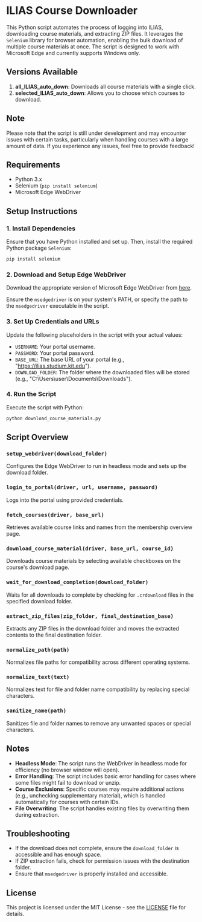 # ILIAS Course Downloader

This Python script automates the process of logging into ILIAS, downloading course materials, and extracting ZIP files. It leverages the `Selenium` library for browser automation, enabling the bulk download of multiple course materials at once. The script is designed to work with Microsoft Edge and currently supports Windows only.

## Versions Available

1. **all_ILIAS_auto_down**: Downloads all course materials with a single click.
2. **selected_ILIAS_auto_down**: Allows you to choose which courses to download.

## Note

Please note that the script is still under development and may encounter issues with certain tasks, particularly when handling courses with a large amount of data. If you experience any issues, feel free to provide feedback!

## Requirements

- Python 3.x
- Selenium (`pip install selenium`)
- Microsoft Edge WebDriver

## Setup Instructions

### 1. Install Dependencies

Ensure that you have Python installed and set up. Then, install the required Python package `Selenium`:

```bash
pip install selenium
```

### 2. Download and Setup Edge WebDriver

Download the appropriate version of Microsoft Edge WebDriver from [here](https://developer.microsoft.com/en-us/microsoft-edge/tools/webdriver/).

Ensure the `msedgedriver` is on your system's PATH, or specify the path to the `msedgedriver` executable in the script.

### 3. Set Up Credentials and URLs

Update the following placeholders in the script with your actual values:

- `USERNAME`: Your portal username.
- `PASSWORD`: Your portal password.
- `BASE_URL`: The base URL of your portal (e.g., "https://ilias.studium.kit.edu").
- `DOWNLOAD_FOLDER`: The folder where the downloaded files will be stored (e.g., "C:\Users\user\Documents\Downloads").

### 4. Run the Script

Execute the script with Python:

```bash
python download_course_materials.py
```

## Script Overview

### `setup_webdriver(download_folder)`
Configures the Edge WebDriver to run in headless mode and sets up the download folder.

### `login_to_portal(driver, url, username, password)`
Logs into the portal using provided credentials.

### `fetch_courses(driver, base_url)`
Retrieves available course links and names from the membership overview page.

### `download_course_material(driver, base_url, course_id)`
Downloads course materials by selecting available checkboxes on the course's download page.

### `wait_for_download_completion(download_folder)`
Waits for all downloads to complete by checking for `.crdownload` files in the specified download folder.

### `extract_zip_files(zip_folder, final_destination_base)`
Extracts any ZIP files in the download folder and moves the extracted contents to the final destination folder.

### `normalize_path(path)`
Normalizes file paths for compatibility across different operating systems.

### `normalize_text(text)`
Normalizes text for file and folder name compatibility by replacing special characters.

### `sanitize_name(path)`
Sanitizes file and folder names to remove any unwanted spaces or special characters.

## Notes

- **Headless Mode**: The script runs the WebDriver in headless mode for efficiency (no browser window will open).
- **Error Handling**: The script includes basic error handling for cases where some files might fail to download or unzip.
- **Course Exclusions**: Specific courses may require additional actions (e.g., unchecking supplementary material), which is handled automatically for courses with certain IDs.
- **File Overwriting**: The script handles existing files by overwriting them during extraction.

## Troubleshooting

- If the download does not complete, ensure the `download_folder` is accessible and has enough space.
- If ZIP extraction fails, check for permission issues with the destination folder.
- Ensure that `msedgedriver` is properly installed and accessible.

## License

This project is licensed under the MIT License - see the [LICENSE](LICENSE) file for details.
